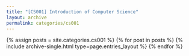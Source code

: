 ```yaml
---
title: "[CS001] Introduction of Computer Science"
layout: archive
permalink: categories/cs001
---
```



{% assign posts = site.categories.cs001 %}
{% for post in posts %} {% include archive-single.html type=page.entries_layout %} {% endfor %}
